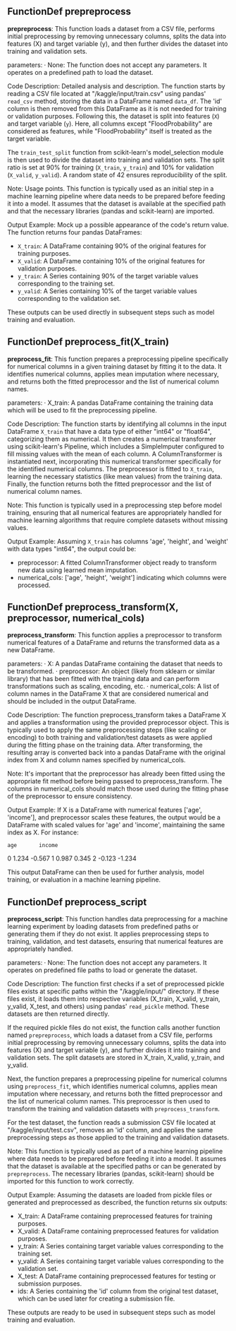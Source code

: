 ## FunctionDef prepreprocess
**prepreprocess**: This function loads a dataset from a CSV file, performs initial preprocessing by removing unnecessary columns, splits the data into features (X) and target variable (y), and then further divides the dataset into training and validation sets.

parameters:
· None: The function does not accept any parameters. It operates on a predefined path to load the dataset.

Code Description: Detailed analysis and description.
The function starts by reading a CSV file located at "/kaggle/input/train.csv" using pandas' `read_csv` method, storing the data in a DataFrame named `data_df`. The 'id' column is then removed from this DataFrame as it is not needed for training or validation purposes. Following this, the dataset is split into features (`X`) and target variable (`y`). Here, all columns except "FloodProbability" are considered as features, while "FloodProbability" itself is treated as the target variable.

The `train_test_split` function from scikit-learn's model_selection module is then used to divide the dataset into training and validation sets. The split ratio is set at 90% for training (`X_train`, `y_train`) and 10% for validation (`X_valid`, `y_valid`). A random state of 42 ensures reproducibility of the split.

Note: Usage points.
This function is typically used as an initial step in a machine learning pipeline where data needs to be prepared before feeding it into a model. It assumes that the dataset is available at the specified path and that the necessary libraries (pandas and scikit-learn) are imported.

Output Example: Mock up a possible appearance of the code's return value.
The function returns four pandas DataFrames:
- `X_train`: A DataFrame containing 90% of the original features for training purposes.
- `X_valid`: A DataFrame containing 10% of the original features for validation purposes.
- `y_train`: A Series containing 90% of the target variable values corresponding to the training set.
- `y_valid`: A Series containing 10% of the target variable values corresponding to the validation set.

These outputs can be used directly in subsequent steps such as model training and evaluation.
## FunctionDef preprocess_fit(X_train)
**preprocess_fit**: This function prepares a preprocessing pipeline specifically for numerical columns in a given training dataset by fitting it to the data. It identifies numerical columns, applies mean imputation where necessary, and returns both the fitted preprocessor and the list of numerical column names.

parameters:
· X_train: A pandas DataFrame containing the training data which will be used to fit the preprocessing pipeline.

Code Description: The function starts by identifying all columns in the input DataFrame `X_train` that have a data type of either "int64" or "float64", categorizing them as numerical. It then creates a numerical transformer using scikit-learn's Pipeline, which includes a SimpleImputer configured to fill missing values with the mean of each column. A ColumnTransformer is instantiated next, incorporating this numerical transformer specifically for the identified numerical columns. The preprocessor is fitted to `X_train`, learning the necessary statistics (like mean values) from the training data. Finally, the function returns both the fitted preprocessor and the list of numerical column names.

Note: This function is typically used in a preprocessing step before model training, ensuring that all numerical features are appropriately handled for machine learning algorithms that require complete datasets without missing values.

Output Example: Assuming `X_train` has columns 'age', 'height', and 'weight' with data types "int64", the output could be:
- preprocessor: A fitted ColumnTransformer object ready to transform new data using learned mean imputation.
- numerical_cols: ['age', 'height', 'weight'] indicating which columns were processed.
## FunctionDef preprocess_transform(X, preprocessor, numerical_cols)
**preprocess_transform**: This function applies a preprocessor to transform numerical features of a DataFrame and returns the transformed data as a new DataFrame.

parameters:
· X: A pandas DataFrame containing the dataset that needs to be transformed.
· preprocessor: An object (likely from sklearn or similar library) that has been fitted with the training data and can perform transformations such as scaling, encoding, etc.
· numerical_cols: A list of column names in the DataFrame X that are considered numerical and should be included in the output DataFrame.

Code Description: The function preprocess_transform takes a DataFrame X and applies a transformation using the provided preprocessor object. This is typically used to apply the same preprocessing steps (like scaling or encoding) to both training and validation/test datasets as were applied during the fitting phase on the training data. After transforming, the resulting array is converted back into a pandas DataFrame with the original index from X and column names specified by numerical_cols.

Note: It's important that the preprocessor has already been fitted using the appropriate fit method before being passed to preprocess_transform. The columns in numerical_cols should match those used during the fitting phase of the preprocessor to ensure consistency.

Output Example: If X is a DataFrame with numerical features ['age', 'income'], and preprocessor scales these features, the output would be a DataFrame with scaled values for 'age' and 'income', maintaining the same index as X. For instance:

    age       income
0   1.234     -0.567
1   0.987      0.345
2  -0.123     -1.234

This output DataFrame can then be used for further analysis, model training, or evaluation in a machine learning pipeline.
## FunctionDef preprocess_script
**preprocess_script**: This function handles data preprocessing for a machine learning experiment by loading datasets from predefined paths or generating them if they do not exist. It applies preprocessing steps to training, validation, and test datasets, ensuring that numerical features are appropriately handled.

parameters:
· None: The function does not accept any parameters. It operates on predefined file paths to load or generate the dataset.

Code Description: The function first checks if a set of preprocessed pickle files exists at specific paths within the "/kaggle/input/" directory. If these files exist, it loads them into respective variables (X_train, X_valid, y_train, y_valid, X_test, and others) using pandas' `read_pickle` method. These datasets are then returned directly.

If the required pickle files do not exist, the function calls another function named `prepreprocess`, which loads a dataset from a CSV file, performs initial preprocessing by removing unnecessary columns, splits the data into features (X) and target variable (y), and further divides it into training and validation sets. The split datasets are stored in X_train, X_valid, y_train, and y_valid.

Next, the function prepares a preprocessing pipeline for numerical columns using `preprocess_fit`, which identifies numerical columns, applies mean imputation where necessary, and returns both the fitted preprocessor and the list of numerical column names. This preprocessor is then used to transform the training and validation datasets with `preprocess_transform`.

For the test dataset, the function reads a submission CSV file located at "/kaggle/input/test.csv", removes an 'id' column, and applies the same preprocessing steps as those applied to the training and validation datasets.

Note: This function is typically used as part of a machine learning pipeline where data needs to be prepared before feeding it into a model. It assumes that the dataset is available at the specified paths or can be generated by `prepreprocess`. The necessary libraries (pandas, scikit-learn) should be imported for this function to work correctly.

Output Example: Assuming the datasets are loaded from pickle files or generated and preprocessed as described, the function returns six outputs:
- X_train: A DataFrame containing preprocessed features for training purposes.
- X_valid: A DataFrame containing preprocessed features for validation purposes.
- y_train: A Series containing target variable values corresponding to the training set.
- y_valid: A Series containing target variable values corresponding to the validation set.
- X_test: A DataFrame containing preprocessed features for testing or submission purposes.
- ids: A Series containing the 'id' column from the original test dataset, which can be used later for creating a submission file.

These outputs are ready to be used in subsequent steps such as model training and evaluation.
